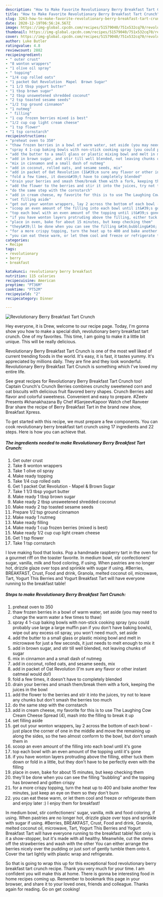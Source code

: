 ```yaml
---
description: "How to Make Favorite Revolutionary Berry Breakfast Tart Crunch"
title: "How to Make Favorite Revolutionary Berry Breakfast Tart Crunch"
slug: 3263-how-to-make-favorite-revolutionary-berry-breakfast-tart-crunch
date: 2020-12-19T06:56:24.567Z
image: https://img-global.cpcdn.com/recipes/51579040/751x532cq70/revolutionary-berry-breakfast-tart-crunch-recipe-main-photo.jpg
thumbnail: https://img-global.cpcdn.com/recipes/51579040/751x532cq70/revolutionary-berry-breakfast-tart-crunch-recipe-main-photo.jpg
cover: https://img-global.cpcdn.com/recipes/51579040/751x532cq70/revolutionary-berry-breakfast-tart-crunch-recipe-main-photo.jpg
author: Luke Butler
ratingvalue: 4.8
reviewcount: 2882
recipeingredient:
- " outer crust"
- "8 wonton wrappers"
- "1 olive oil spray"
- " topping"
- "1/4 cup rolled oats"
- "1 packet Oat Revolution  Mapel  Brown Sugar"
- "1 1/3 tbsp yogurt butter"
- "1 tbsp brown sugar"
- "2 tbsp unsweetened shredded coconut"
- "2 tsp toasted sesame seeds"
- "1/2 tsp ground cinnamon"
- "1 nutmeg"
- " filling"
- "1 cup frozen berries mixed is best"
- "1/2 cup cup light cream cheese"
- "1 tsp flower"
- "1 tsp cornstarch"
recipeinstructions:
- "preheat oven to 350"
- "thaw frozen berries in a bowl of warm water, set aside (you may need to change the warm water a few times to thaw)"
- "spray 4 1-cup baking bowls with non-stick cooking spray (you could probably use large a large muffin pan if you don&#39;t have baking bowls), wipe out any excess oil spray, you won&#39;t need much, set aside"
- "add the butter to a small glass or plastic mixing bowl and melt in microwave for just a few seconds, it just needs to melt enough to mix it"
- "add in brown sugar, and stir till well blended, not leaving chunks of sugar"
- "mix in cinnamon and a small dash of nutmeg"
- "add in coconut, rolled oats, and sesame seeds, mix"
- "add in packet of Oat Revolution (I&#39;m sure any flavor or other instant oatmeal would do!)"
- "fold a few times, it doesn&#39;t have to completely blended"
- "drain your berries and smash them/break them with a fork, keeping the juices in the bowl"
- "add the flower to the berries and stir it into the juices, try not to leave any chunks but don&#39;t smash the berries too much"
- "do the same step with the cornstarch"
- "add in cream cheese, my favorite for this is to use The Laughing Cow Cream Cheese Spread (4), mash into the filling to break it up"
- "set filling aside"
- "get out your wonton wrappers, lay 2 across the bottom of each bowl - just place the corner of one in the middle and move the remaining up along the sides, so the two almost conform to the bowl, but don&#39;t smash them in"
- "scoop an even amount of the filling into each bowl until it&#39;s gone"
- "top each bowl with an even amount of the topping until it&#39;s gone"
- "if you have wonton layers protruding above the filling, either tuck them down or fold in a little, but they don&#39;t have to be perfectly even with the filling"
- "place in oven, bake for about 15 minutes, but keep checking them"
- "they&#39;ll be done when you can see the filling &#34;bubbling&#34; and the topping has browned and gotten crispy"
- "for a more crispy topping, turn the heat up to 400 and bake another few minutes, just keep an eye on them so they don&#39;t burn"
- "you can eat these warm, or let them cool and freeze or refrigerate them and enjoy later :) I enjoy them for breakfast!"
categories:
- Recipe
tags:
- revolutionary
- berry
- breakfast

katakunci: revolutionary berry breakfast 
nutrition: 115 calories
recipecuisine: American
preptime: "PT36M"
cooktime: "PT52M"
recipeyield: "2"
recipecategory: Dinner

---
```



![Revolutionary Berry Breakfast Tart Crunch](https://img-global.cpcdn.com/recipes/51579040/751x532cq70/revolutionary-berry-breakfast-tart-crunch-recipe-main-photo.jpg)

Hey everyone, it is Drew, welcome to our recipe page. Today, I'm gonna show you how to make a special dish, revolutionary berry breakfast tart crunch. One of my favorites. This time, I am going to make it a little bit unique. This will be really delicious.

Revolutionary Berry Breakfast Tart Crunch is one of the most well liked of current trending foods in the world. It's easy, it is fast, it tastes yummy. It's appreciated by millions daily. They are fine and they look wonderful. Revolutionary Berry Breakfast Tart Crunch is something which I've loved my entire life.

See great recipes for Revolutionary Berry Breakfast Tart Crunch too! Captain Crunch&#39;s Crunch Berries combines crunchy sweetened corn and oat biscuits with delicious fruit flavored berry shapes. Crunch Berries add flavor and colorful sweetness. Convenient and easy to prepare. #Zeetv Presents #khanakhazana By Chef #SanjeevKapoor Watch chef Ranveer Brar share the recipe of Berry Breakfast Tart in the brand new show, Breakfast Xpress.


To get started with this recipe, we must prepare a few components. You can cook revolutionary berry breakfast tart crunch using 17 ingredients and 22 steps. Here is how you can achieve that.

<!--inarticleads1-->

##### The ingredients needed to make Revolutionary Berry Breakfast Tart Crunch:

1. Get  outer crust
1. Take 8 wonton wrappers
1. Take 1 olive oil spray
1. Make ready  topping
1. Take 1/4 cup rolled oats
1. Get 1 packet Oat Revolution - Mapel &amp; Brown Sugar
1. Take 1 1/3 tbsp yogurt butter
1. Make ready 1 tbsp brown sugar
1. Make ready 2 tbsp unsweetened shredded coconut
1. Make ready 2 tsp toasted sesame seeds
1. Prepare 1/2 tsp ground cinnamon
1. Make ready 1 nutmeg
1. Make ready  filling
1. Make ready 1 cup frozen berries (mixed is best)
1. Make ready 1/2 cup cup light cream cheese
1. Get 1 tsp flower
1. Take 1 tsp cornstarch


I love making food that looks. Pop a handmade raspberry tart in the oven for a gourmet riff on the toaster favorite. In medium bowl, stir confectioners&#39; sugar, vanilla, milk and food coloring, if using. When pastries are no longer hot, drizzle glaze over tops and sprinkle with sugar if using. #Berries, BREAKFAST, Crust, Food and drink, Granola, melted coconut oil, microwave, Tart, Yogurt This Berries and Yogurt Breakfast Tart will have everyone running to the breakfast table! 

<!--inarticleads2-->

##### Steps to make Revolutionary Berry Breakfast Tart Crunch:

1. preheat oven to 350
1. thaw frozen berries in a bowl of warm water, set aside (you may need to change the warm water a few times to thaw)
1. spray 4 1-cup baking bowls with non-stick cooking spray (you could probably use large a large muffin pan if you don&#39;t have baking bowls), wipe out any excess oil spray, you won&#39;t need much, set aside
1. add the butter to a small glass or plastic mixing bowl and melt in microwave for just a few seconds, it just needs to melt enough to mix it
1. add in brown sugar, and stir till well blended, not leaving chunks of sugar
1. mix in cinnamon and a small dash of nutmeg
1. add in coconut, rolled oats, and sesame seeds, mix
1. add in packet of Oat Revolution (I&#39;m sure any flavor or other instant oatmeal would do!)
1. fold a few times, it doesn&#39;t have to completely blended
1. drain your berries and smash them/break them with a fork, keeping the juices in the bowl
1. add the flower to the berries and stir it into the juices, try not to leave any chunks but don&#39;t smash the berries too much
1. do the same step with the cornstarch
1. add in cream cheese, my favorite for this is to use The Laughing Cow Cream Cheese Spread (4), mash into the filling to break it up
1. set filling aside
1. get out your wonton wrappers, lay 2 across the bottom of each bowl - just place the corner of one in the middle and move the remaining up along the sides, so the two almost conform to the bowl, but don&#39;t smash them in
1. scoop an even amount of the filling into each bowl until it&#39;s gone
1. top each bowl with an even amount of the topping until it&#39;s gone
1. if you have wonton layers protruding above the filling, either tuck them down or fold in a little, but they don&#39;t have to be perfectly even with the filling
1. place in oven, bake for about 15 minutes, but keep checking them
1. they&#39;ll be done when you can see the filling &#34;bubbling&#34; and the topping has browned and gotten crispy
1. for a more crispy topping, turn the heat up to 400 and bake another few minutes, just keep an eye on them so they don&#39;t burn
1. you can eat these warm, or let them cool and freeze or refrigerate them and enjoy later :) I enjoy them for breakfast!


In medium bowl, stir confectioners&#39; sugar, vanilla, milk and food coloring, if using. When pastries are no longer hot, drizzle glaze over tops and sprinkle with sugar if using. #Berries, BREAKFAST, Crust, Food and drink, Granola, melted coconut oil, microwave, Tart, Yogurt This Berries and Yogurt Breakfast Tart will have everyone running to the breakfast table! Not only is it a show-stopper, but it&#39;s made with all healthy. Meanwhile, cut the stems off the strawberries and wash with the other You can either arrange the berries nicely over the pudding or just sort of gently tumble them onto it. Cover the tart lightly with plastic wrap and refrigerate. 

So that is going to wrap this up for this exceptional food revolutionary berry breakfast tart crunch recipe. Thank you very much for your time. I am confident you will make this at home. There is gonna be interesting food in home recipes coming up. Remember to bookmark this page in your browser, and share it to your loved ones, friends and colleague. Thanks again for reading. Go on get cooking!
